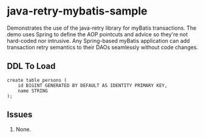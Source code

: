 # java-retry-mybatis-sample

Demonstrates the use of the java-retry library for myBatis transactions.
The demo uses Spring to define the AOP pointcuts and advice so they're
not hard-coded nor intrusive. Any Spring-based myBatis application can
add transaction retry semantics to their DAOs seamlessly without code
changes.

## DDL To Load

```
create table persons (
    id BIGINT GENERATED BY DEFAULT AS IDENTITY PRIMARY KEY,
    name STRING
);
```

## Issues

1. None.
